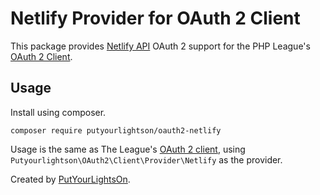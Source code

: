 # Netlify Provider for OAuth 2 Client

This package provides [Netlify API](https://docs.netlify.com/api/get-started/) OAuth 2 support for the PHP League's [OAuth 2 Client](https://oauth2-client.thephpleague.com/).

## Usage

Install using composer.

```
composer require putyourlightson/oauth2-netlify
```

Usage is the same as The League's [OAuth 2 client](https://oauth2-client.thephpleague.com/usage/), using `Putyourlightson\OAuth2\Client\Provider\Netlify` as the provider.

Created by [PutYourLightsOn](https://putyourlightson.com/).
